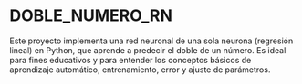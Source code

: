 # DOBLE_NUMERO_RN
Este proyecto implementa una red neuronal de una sola neurona (regresión lineal) en Python, que aprende a predecir el doble de un número. Es ideal para fines educativos y para entender los conceptos básicos de aprendizaje automático, entrenamiento, error y ajuste de parámetros.
